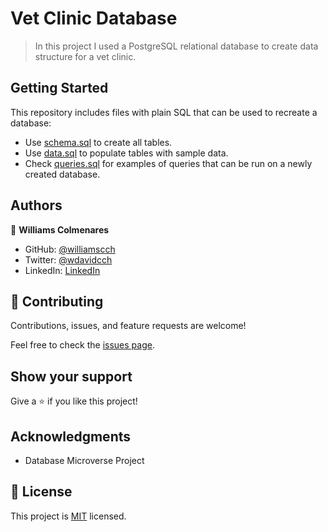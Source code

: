 # Vet Clinic Database

> In this project I used a PostgreSQL relational database to create data structure for a vet clinic.

## Getting Started

This repository includes files with plain SQL that can be used to recreate a database:

- Use [schema.sql](./schema.sql) to create all tables.
- Use [data.sql](./data.sql) to populate tables with sample data.
- Check [queries.sql](./queries.sql) for examples of queries that can be run on a newly created database. 

## Authors

👤 **Williams Colmenares**
- GitHub: [@williamscch](https://github.com/williamscch)
- Twitter: [@wdavidcch](https://twitter.com/wdavidcch)
- LinkedIn: [LinkedIn](https://www.linkedin.com/in/williamscolmenaresch/)

## 🤝 Contributing

Contributions, issues, and feature requests are welcome!

Feel free to check the [issues page](../../issues/).

## Show your support

Give a ⭐️ if you like this project!

## Acknowledgments

- Database Microverse Project

## 📝 License

This project is [MIT](./MIT.md) licensed.

